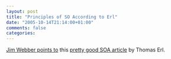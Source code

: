 ```yaml
---
layout: post
title: "Principles of SO According to Erl"
date: "2005-10-14T21:14:00+01:00"
comments: false
categories: 
---
```


<p><a href="http://jim.webber.name/2005/10/13/bec0c96a-f829-4c06-8c79-25c4e83c7e25.aspx">Jim Webber points to</a> this <a href="http://webservices.sys-con.com/read/136190_1.htm">pretty good SOA article</a> by Thomas Erl.</p>


